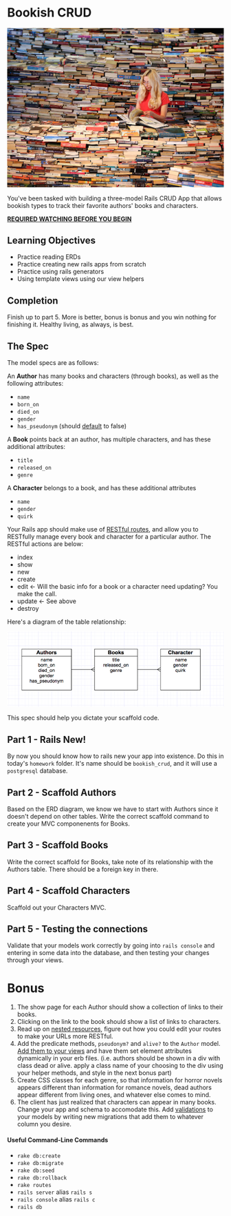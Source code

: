 # Bookish CRUD

![that's a lotta books](img/lottabooks.jpg)

You've been tasked with building a three-model Rails CRUD App that allows bookish types to track their favorite authors' books and characters.

__[REQUIRED WATCHING BEFORE YOU BEGIN](https://www.youtube.com/watch?v=-fQ-bRllhXc)__

## Learning Objectives

- Practice reading ERDs
- Practice creating new rails apps from scratch
- Practice using rails generators
- Using template views using our view helpers

## Completion

Finish up to part 5. More is better, bonus is bonus and you win nothing for finishing it. Healthy living, as always, is best.

## The Spec

The model specs are as follows:

An __Author__ has many books and characters (through books), as well as the following attributes:

* `name`
* `born_on`
* `died_on`
* `gender`
* `has_pseudonym` (should [default](http://guides.rubyonrails.org/active_record_migrations.html#column-modifiers) to false)

A __Book__ points back at an author, has multiple characters, and has these additional attributes:

* `title`
* `released_on`
* `genre`

A __Character__ belongs to a book, and has these additional attributes

* `name`
* `gender`
* `quirk`

Your Rails app should make use of [RESTful routes](http://stackoverflow.com/questions/2441962/what-is-restful-routing), and allow you to RESTfully manage every book and character for a particular author. The RESTful actions are below:

* index
* show
* new
* create
* edit <- Will the basic info for a book or a character need updating? You make the call.
* update <- See above
* destroy

Here's a diagram of the table relationship:

![ERD](img/bookish_crud_erd.png)

This spec should help you dictate your scaffold code.

## Part 1 - Rails New!

By now you should know how to rails new your app into existence. Do this in today's `homework` folder. It's name should be `bookish_crud`, and it will use a `postgresql` database.

## Part 2 - Scaffold Authors

Based on the ERD diagram, we know we have to start with Authors since it doesn't depend on other tables. Write the correct scaffold command to create your MVC componenents for Books.

## Part 3 - Scaffold Books

Write the correct scaffold for Books, take note of its relationship with the Authors table. There should be a foreign key in there.

## Part 4 - Scaffold Characters

Scaffold out your Characters MVC.

## Part 5 - Testing the connections

Validate that your models work correctly by going into `rails console` and entering in some data into the database, and then testing your changes through your views.

# Bonus

1. The show page for each Author should show a collection of links to their books.
1. Clicking on the link to the book should show a list of links to characters.
1. Read up on [nested resources](http://guides.rubyonrails.org/routing.html#nested-resources), figure out how you could edit your routes to make your URLs more RESTful.
1. Add the predicate methods, `pseudonym?` and `alive?` to the `Author` model. [Add them to your views](http://apidock.com/rails/ActionController/Helpers/ClassMethods/helper_method) and have them set element attributes dynamically in your erb files. (i.e. authors should be shown in a div with class dead or alive. apply a class name of your choosing to the div using your helper methods, and style in the next bonus part)
1. Create CSS classes for each genre, so that information for horror novels appears different than information for romance novels, dead authors appear different from living ones, and whatever else comes to mind.
1. The client has just realized that characters can appear in many books. Change your app and schema to accomodate this. Add [validations](http://guides.rubyonrails.org/active_record_validations.html) to your models by writing new migrations that add them to whatever column you desire.

#### Useful Command-Line Commands

- `rake db:create`
- `rake db:migrate`
- `rake db:seed`
- `rake db:rollback`
- `rake routes`
- `rails server` alias `rails s`
- `rails console` alias `rails c`
- `rails db`
